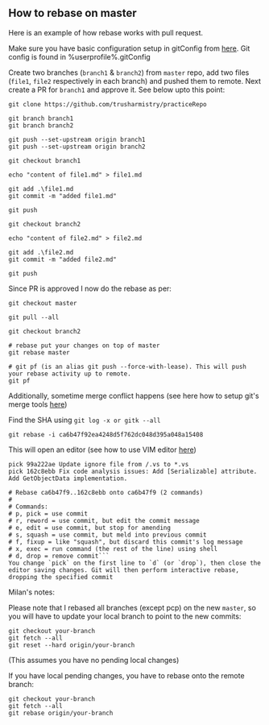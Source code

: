 ## How to rebase on master

Here is an example of how rebase works with pull request. 

Make sure you have basic configuration setup in gitConfig from [here](https://github.com/pandell/SamplePliWeb/wiki/Git-configuration). Git config is found in %userprofile%\.gitConfig

Create two branches (`branch1` & `branch2`) from `master` repo, add two files (`file1`, `file2` respectively in each branch) and pushed them to remote. Next create a PR for `branch1` and approve it. See below upto this point:

```
git clone https://github.com/trusharmistry/practiceRepo

git branch branch1
git branch branch2

git push --set-upstream origin branch1
git push --set-upstream origin branch2

git checkout branch1

echo "content of file1.md" > file1.md

git add .\file1.md
git commit -m "added file1.md"

git push

git checkout branch2

echo "content of file2.md" > file2.md

git add .\file2.md
git commit -m "added file2.md"

git push
```

Since PR is approved I now do the rebase as per:

```
git checkout master 

git pull --all

git checkout branch2

# rebase put your changes on top of master
git rebase master

# git pf (is an alias git push --force-with-lease). This will push your rebase activity up to remote. 
git pf
```

Additionally, sometime merge conflict happens (see here how to setup git's merge tools [here](https://github.com/iamtrushar/Documents/blob/master/gitMergeTools.md))

Find the SHA using `git log -x or gitk --all`

```
git rebase -i ca6b47f92ea4248d5f762dc048d395a048a15408
```

This will open an editor (see how to use VIM editor [here](https://github.com/iamtrushar/Documents/blob/master/vimEditorHowTo.md))
```
pick 99a222ae Update ignore file from /.vs to *.vs
pick 162c8ebb Fix code analysis issues: Add [Serializable] attribute. Add GetObjectData implementation.

# Rebase ca6b47f9..162c8ebb onto ca6b47f9 (2 commands)
#
# Commands:
# p, pick = use commit
# r, reword = use commit, but edit the commit message
# e, edit = use commit, but stop for amending
# s, squash = use commit, but meld into previous commit
# f, fixup = like "squash", but discard this commit's log message
# x, exec = run command (the rest of the line) using shell
# d, drop = remove commit```
You change `pick` on the first line to `d` (or `drop`), then close the editor saving changes. Git will then perform interactive rebase, dropping the specified commit
```

Milan's notes:

Please note that I rebased all branches (except pcp) on the new `master`, so you will have to update your local branch to point to the new commits:

```
git checkout your-branch
git fetch --all
git reset --hard origin/your-branch
```
(This assumes you have no pending local changes)


If you have local pending changes, you have to rebase onto the remote branch:

```
git checkout your-branch
git fetch --all
git rebase origin/your-branch
```

